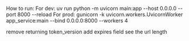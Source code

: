How to run:
For dev:
uv run python -m uvicorn main:app --host 0.0.0.0 --port 8000 --reload
For prod:
gunicorn -k uvicorn.workers.UvicornWorker app_service:main --bind 0.0.0.0:8000 --workers 4

remove returning token_version 
add expires field
see the url length